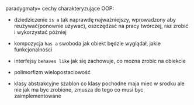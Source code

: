 paradygmaty= cechy charakteryzujące OOP:

- dziedziczenie `is a` tak naprawdę najważniejszy, wprowadzony aby reużywać(ponownie używać), oszczędzać na pracy twórczej, raz zrobić i wykorzystać później 

- kompozycja `has a` swoboda jak obiekt będzie wyglądał, jakie funkcjonalności 

- interfejsy `behaves like` jak się zachowuje, co mozna zrobic na obiekcie

- polimorfizm wielopostaciowość 

- klasy abstrakcyjne szablon co klasy pochodne maja miec w srodku ale nie jak ma byc zrobione, zmusza do tego co musi byc zaimplementowane